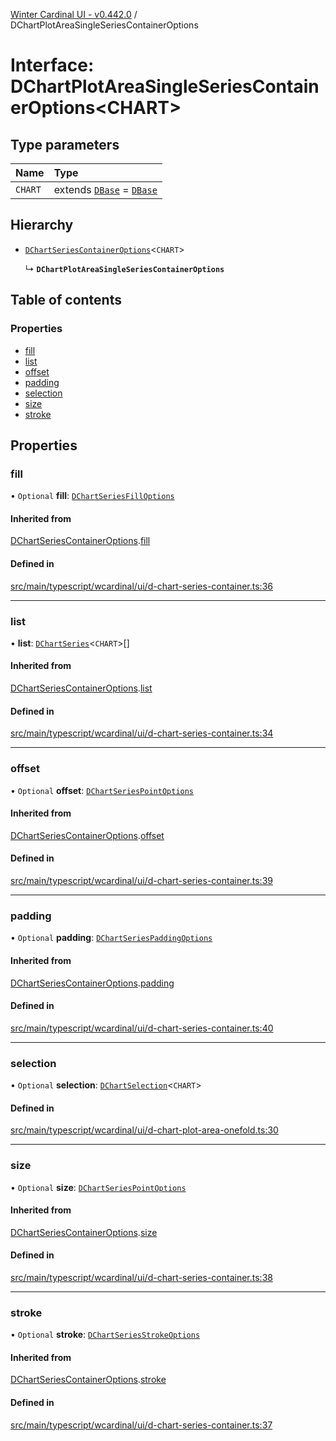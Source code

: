 [Winter Cardinal UI - v0.442.0](../index.md) / DChartPlotAreaSingleSeriesContainerOptions

# Interface: DChartPlotAreaSingleSeriesContainerOptions\<CHART\>

## Type parameters

| Name | Type |
| :------ | :------ |
| `CHART` | extends [`DBase`](../classes/DBase.md) = [`DBase`](../classes/DBase.md) |

## Hierarchy

- [`DChartSeriesContainerOptions`](DChartSeriesContainerOptions.md)\<`CHART`\>

  ↳ **`DChartPlotAreaSingleSeriesContainerOptions`**

## Table of contents

### Properties

- [fill](DChartPlotAreaSingleSeriesContainerOptions.md#fill)
- [list](DChartPlotAreaSingleSeriesContainerOptions.md#list)
- [offset](DChartPlotAreaSingleSeriesContainerOptions.md#offset)
- [padding](DChartPlotAreaSingleSeriesContainerOptions.md#padding)
- [selection](DChartPlotAreaSingleSeriesContainerOptions.md#selection)
- [size](DChartPlotAreaSingleSeriesContainerOptions.md#size)
- [stroke](DChartPlotAreaSingleSeriesContainerOptions.md#stroke)

## Properties

### fill

• `Optional` **fill**: [`DChartSeriesFillOptions`](DChartSeriesFillOptions.md)

#### Inherited from

[DChartSeriesContainerOptions](DChartSeriesContainerOptions.md).[fill](DChartSeriesContainerOptions.md#fill)

#### Defined in

[src/main/typescript/wcardinal/ui/d-chart-series-container.ts:36](https://github.com/winter-cardinal/winter-cardinal-ui/blob/v0.442.0/src/main/typescript/wcardinal/ui/d-chart-series-container.ts#L36)

___

### list

• **list**: [`DChartSeries`](DChartSeries.md)\<`CHART`\>[]

#### Inherited from

[DChartSeriesContainerOptions](DChartSeriesContainerOptions.md).[list](DChartSeriesContainerOptions.md#list)

#### Defined in

[src/main/typescript/wcardinal/ui/d-chart-series-container.ts:34](https://github.com/winter-cardinal/winter-cardinal-ui/blob/v0.442.0/src/main/typescript/wcardinal/ui/d-chart-series-container.ts#L34)

___

### offset

• `Optional` **offset**: [`DChartSeriesPointOptions`](DChartSeriesPointOptions.md)

#### Inherited from

[DChartSeriesContainerOptions](DChartSeriesContainerOptions.md).[offset](DChartSeriesContainerOptions.md#offset)

#### Defined in

[src/main/typescript/wcardinal/ui/d-chart-series-container.ts:39](https://github.com/winter-cardinal/winter-cardinal-ui/blob/v0.442.0/src/main/typescript/wcardinal/ui/d-chart-series-container.ts#L39)

___

### padding

• `Optional` **padding**: [`DChartSeriesPaddingOptions`](DChartSeriesPaddingOptions.md)

#### Inherited from

[DChartSeriesContainerOptions](DChartSeriesContainerOptions.md).[padding](DChartSeriesContainerOptions.md#padding)

#### Defined in

[src/main/typescript/wcardinal/ui/d-chart-series-container.ts:40](https://github.com/winter-cardinal/winter-cardinal-ui/blob/v0.442.0/src/main/typescript/wcardinal/ui/d-chart-series-container.ts#L40)

___

### selection

• `Optional` **selection**: [`DChartSelection`](DChartSelection.md)\<`CHART`\>

#### Defined in

[src/main/typescript/wcardinal/ui/d-chart-plot-area-onefold.ts:30](https://github.com/winter-cardinal/winter-cardinal-ui/blob/v0.442.0/src/main/typescript/wcardinal/ui/d-chart-plot-area-onefold.ts#L30)

___

### size

• `Optional` **size**: [`DChartSeriesPointOptions`](DChartSeriesPointOptions.md)

#### Inherited from

[DChartSeriesContainerOptions](DChartSeriesContainerOptions.md).[size](DChartSeriesContainerOptions.md#size)

#### Defined in

[src/main/typescript/wcardinal/ui/d-chart-series-container.ts:38](https://github.com/winter-cardinal/winter-cardinal-ui/blob/v0.442.0/src/main/typescript/wcardinal/ui/d-chart-series-container.ts#L38)

___

### stroke

• `Optional` **stroke**: [`DChartSeriesStrokeOptions`](DChartSeriesStrokeOptions.md)

#### Inherited from

[DChartSeriesContainerOptions](DChartSeriesContainerOptions.md).[stroke](DChartSeriesContainerOptions.md#stroke)

#### Defined in

[src/main/typescript/wcardinal/ui/d-chart-series-container.ts:37](https://github.com/winter-cardinal/winter-cardinal-ui/blob/v0.442.0/src/main/typescript/wcardinal/ui/d-chart-series-container.ts#L37)
